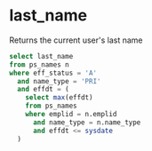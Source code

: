 # last_name

Returns the current user's last name

```SQL
select last_name
from ps_names n
where eff_status = 'A'
  and name_type = 'PRI'
  and effdt = (
    select max(effdt)
    from ps_names
    where emplid = n.emplid
      and name_type = n.name_type
      and effdt <= sysdate
  )
```
